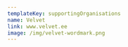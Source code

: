 ```yaml
---
templateKey: supportingOrganisations
name: Velvet
link: www.velvet.ee
image: /img/velvet-wordmark.png
---
```

